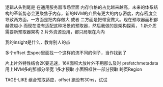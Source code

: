 逻辑从头到尾是
在通用服务器市场里面 内存价格的占比越来越高，未来的体系结构的革新势必会更聚焦于内存，新的NVM的介质有更大的内存密度，内存密度会导致两方面，一方面是把内存做大 或者 二方面是把带宽做大。现在预取器面积都越做越小 而现在没有适配这种场景的预取器，然后我做的是架构探索，
1.新介质需要新预取器架构
2.片外资源没用，都只局限在片内

我的insight是什么，教育别人的点

多个offset
去spec里面找一个这样的流不同的例子，当作找到了

片上片外特性结合2K要迅速，16K面积大放片外不用那么及时
prefetchmetadata用上NVM多的那部分带宽
1多才预取
小面积框住一部分预取
跨页Region


TAGE-LIKE 组合预取适应，offset
跑没有30ns，试试